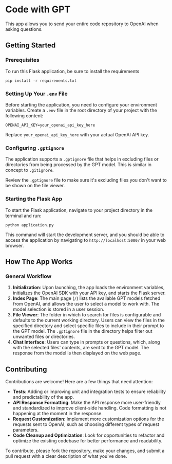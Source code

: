 # Code with GPT

This app allows you to send your entire code repository to OpenAI when asking questions.

## Getting Started

### Prerequisites

To run this Flask application, be sure to install the requirements

```
pip install -r requirements.txt
```

### Setting Up Your `.env` File

Before starting the application, you need to configure your environment variables. Create a `.env` file in the root directory of your project with the following content:

```
OPENAI_API_KEY=your_openai_api_key_here
```

Replace `your_openai_api_key_here` with your actual OpenAI API key.

### Configuring `.gptignore`

The application supports a `.gptignore` file that helps in excluding files or directories from being processed by the GPT model. This is similar in concept to `.gitignore`.

Review the `.gptignore` file to make sure it's excluding files you don't want to be shown on the file viewer.

### Starting the Flask App

To start the Flask application, navigate to your project directory in the terminal and run:

```
python application.py
```

This command will start the development server, and you should be able to access the application by navigating to `http://localhost:5000/` in your web browser.

## How The App Works

### General Workflow

1. **Initialization**: Upon launching, the app loads the environment variables, initializes the OpenAI SDK with your API key, and starts the Flask server.
2. **Index Page**: The main page (`/`) lists the available GPT models fetched from OpenAI, and allows the user to select a model to work with. The model selection is stored in a user session.
3. **File Viewer**: The folder in which to search for files is configurable and defaults to the current working directory. Users can view the files in the specified directory and select specific files to include in their prompt to the GPT model. The `.gptignore` file in the directory helps filter out unwanted files or directories.
4. **Chat Interface**: Users can type in prompts or questions, which, along with the selected files' contents, are sent to the GPT model. The response from the model is then displayed on the web page.

## Contributing

Contributions are welcome! Here are a few things that need attention:

- **Tests**: Adding or improving unit and integration tests to ensure reliability and predictability of the app.
- **API Response Formatting**: Make the API response more user-friendly and standardized to improve client-side handling. Code formatting is not happening at the moment in the response.
- **Request Customization**: Implement more customization options for the requests sent to OpenAI, such as choosing different types of request parameters.
- **Code Cleanup and Optimization**: Look for opportunities to refactor and optimize the existing codebase for better performance and readability.

To contribute, please fork the repository, make your changes, and submit a pull request with a clear description of what you've done.